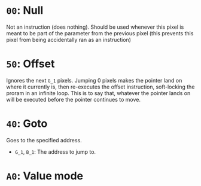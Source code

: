 # `00`: Null
Not an instruction (does nothing). Should be used whenever this pixel is meant to be part of the parameter from the previous pixel (this prevents this pixel from being accidentally ran as an instruction)

# `50`: Offset
Ignores the next `G_1` pixels. Jumping 0 pixels makes the pointer land on where it currently is, then re-executes the offset instruction, soft-locking the proram in an infinite loop. This is to say that, whatever the pointer lands on will be executed before the pointer continues to move.

# `40`: Goto
Goes to the specified address.
- `G_1`, `B_1`: The address to jump to.

# `A0`: Value mode